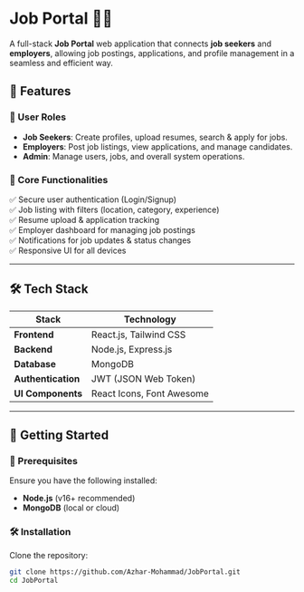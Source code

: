 # Job Portal 🏢💼

A full-stack **Job Portal** web application that connects **job seekers** and **employers**, allowing job postings, applications, and profile management in a seamless and efficient way.

## 🌟 Features

### 👤 User Roles
- **Job Seekers**: Create profiles, upload resumes, search & apply for jobs.
- **Employers**: Post job listings, view applications, and manage candidates.
- **Admin**: Manage users, jobs, and overall system operations.

### 🔹 Core Functionalities
✅ Secure user authentication (Login/Signup)  
✅ Job listing with filters (location, category, experience)  
✅ Resume upload & application tracking  
✅ Employer dashboard for managing job postings  
✅ Notifications for job updates & status changes  
✅ Responsive UI for all devices  

---

## 🛠️ Tech Stack

| Stack   | Technology |
|---------|-----------|
| **Frontend**  | React.js, Tailwind CSS |
| **Backend**   | Node.js, Express.js |
| **Database**  | MongoDB |
| **Authentication** | JWT (JSON Web Token) |
| **UI Components** | React Icons, Font Awesome |

---

## 🚀 Getting Started

### 📌 Prerequisites
Ensure you have the following installed:
- **Node.js** (v16+ recommended)
- **MongoDB** (local or cloud)

### 🛠️ Installation

Clone the repository:
```sh
git clone https://github.com/Azhar-Mohammad/JobPortal.git
cd JobPortal
